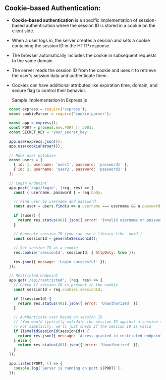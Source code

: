 ## Cookie-based Authentication:

 - __Cookie-based authentication__ is a specific implementation of session-based authentication where the session ID is stored in a cookie on the client side.
 - When a user logs in, the server creates a session and sets a cookie containing the session ID in the HTTP response.
 - The browser automatically includes the cookie in subsequent requests to the same domain.
 - The server reads the session ID from the cookie and uses it to retrieve the user's session data and authenticate them.
 - Cookies can have additional attributes like expiration time, domain, and secure flag to control their behavior.
   
   Sample implementation in Express.js
  ```javascript
    const express = require('express');
    const cookieParser = require('cookie-parser');
    
    const app = express();
    const PORT = process.env.PORT || 3001;
    const SECRET_KEY = 'your_secret_key';
    
    app.use(express.json());
    app.use(cookieParser());
    
    // Mock user database
    const users = [
      { id: 1, username: 'user1', password: 'password1' },
      { id: 2, username: 'user2', password: 'password2' }
    ];
    
    // Login endpoint
    app.post('/api/login', (req, res) => {
      const { username, password } = req.body;
    
      // Find user by username and password
      const user = users.find(u => u.username === username && u.password === password);
    
      if (!user) {
        return res.status(401).json({ error: 'Invalid username or password' });
      }
    
      // Generate session ID (you can use a library like `uuid`)
      const sessionId = generateSessionId();
    
      // Set session ID as a cookie
      res.cookie('sessionId', sessionId, { httpOnly: true });
    
      res.json({ message: 'Login successful' });
    });
    
    // Restricted endpoint
    app.get('/api/restricted', (req, res) => {
      // Check if session ID is present in the cookie
      const sessionId = req.cookies.sessionId;
    
      if (!sessionId) {
        return res.status(401).json({ error: 'Unauthorized' });
      }
    
      // Authenticate user based on session ID
      // (You would typically validate the session ID against a session store)
      // For simplicity, we'll just check if the session ID is valid
      if (isValidSessionId(sessionId)) {
        return res.json({ message: 'Access granted to restricted endpoint' });
      } else {
        return res.status(401).json({ error: 'Unauthorized' });
      }
    });
    
    app.listen(PORT, () => {
      console.log(`Server is running on port ${PORT}`);
    });


   ```
